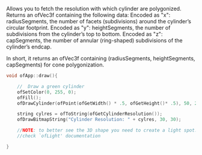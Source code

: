Allows you to fetch the resolution with which cylinder are polygonized.
Returns an ofVec3f containing the following data: 
Encoded as "x": radiusSegments, the number of facets (subdivisions) around the cylinder’s circular footprint. 
Encoded as "y": heightSegments, the number of subdivisions from the cylinder’s top to bottom. 
Encoded as "z": capSegments, the number of annular (ring-shaped) subdivisions of the cylinder’s endcap. 

In short, it returns an ofVec3f containing (radiusSegments, heightSegments, capSegments) for cone polygonization. 

```cpp
void ofApp::draw(){

    //  Draw a green cylinder
    ofSetColor(0, 255, 0);
    ofFill();
    ofDrawCylinder(ofPoint(ofGetWidth() * .5, ofGetHeight()* .5), 50, 200);

    string cylres = ofToString(ofGetCylinderResolution());
    ofDrawBitmapString("Cylinder Resolution: " + cylres, 30, 30);

    //NOTE: to better see the 3D shape you need to create a light spot...
    //check `ofLight' documentation

}

```
